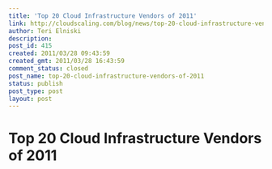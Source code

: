 ```yaml
---
title: 'Top 20 Cloud Infrastructure Vendors of 2011'
link: http://cloudscaling.com/blog/news/top-20-cloud-infrastructure-vendors-of-2011/
author: Teri Elniski
description: 
post_id: 415
created: 2011/03/28 09:43:59
created_gmt: 2011/03/28 16:43:59
comment_status: closed
post_name: top-20-cloud-infrastructure-vendors-of-2011
status: publish
post_type: post
layout: post
---
```


# Top 20 Cloud Infrastructure Vendors of 2011

